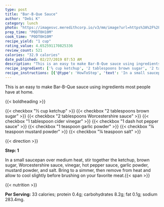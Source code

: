 ```yaml
---
type: post
title: "Bar-B-Que Sauce"
author: "Debi K"
category: lunch
photo: "https://imagesvc.meredithcorp.io/v3/mm/image?url=https%3A%2F%2Fimages.media-allrecipes.com%2Fuserphotos%2F3348125.jpg"
prep_time: "P0DT0H10M"
cook_time: "P0DT0H10M"
recipe_yield: "1 cup"
rating_value: 4.652591170825336
review_count: 521
calories: "32.9 calories"
date_published: 02/27/2019 07:53 AM
description: "This is an easy to make Bar-B-Que sauce using ingredients most people have at home."
recipe_ingredient: ['½ cup ketchup', '2 tablespoons brown sugar', '2 tablespoons Worcestershire sauce', '1 tablespoon cider vinegar', '1 dash hot pepper sauce', '1 teaspoon garlic powder', '¼ teaspoon mustard powder', '¼ teaspoon salt']
recipe_instructions: [{'@type': 'HowToStep', 'text': 'In a small saucepan over medium heat, stir together the ketchup, brown sugar, Worcestershire sauce, vinegar, hot pepper sauce, garlic powder, mustard powder, and salt. Bring to a simmer, then remove from heat and allow to cool slightly before brushing on your favorite meat.\n'}]
---
```


This is an easy to make Bar-B-Que sauce using ingredients most people have at home. 

{{< boldheading >}}

{{< checkbox "½ cup ketchup" >}}
{{< checkbox "2 tablespoons brown sugar" >}}
{{< checkbox "2 tablespoons Worcestershire sauce" >}}
{{< checkbox "1 tablespoon cider vinegar" >}}
{{< checkbox "1 dash hot pepper sauce" >}}
{{< checkbox "1 teaspoon garlic powder" >}}
{{< checkbox "¼ teaspoon mustard powder" >}}
{{< checkbox "¼ teaspoon salt" >}}


{{< direction >}}

**Step: 1**

In a small saucepan over medium heat, stir together the ketchup, brown sugar, Worcestershire sauce, vinegar, hot pepper sauce, garlic powder, mustard powder, and salt. Bring to a simmer, then remove from heat and allow to cool slightly before brushing on your favorite meat.{{< span >}}

{{< nutrition >}}

**Per Serving:** 33 calories; protein 0.4g; carbohydrates 8.2g; fat 0.1g; sodium 283.4mg.